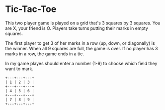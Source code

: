# Tic-Tac-Toe

This two player game is played on a grid that's 3 squares by 3 squares. 
You are X, your friend is O. Players take turns putting their marks in empty squares. 

The first player to get 3 of her marks in a row (up, down, or diagonally) is the winner. 
When all 9 squares are full, the game is over. If no player has 3 marks in a row, the game ends in a tie. 

In my game playes should enter a number (1-9) to choose which field they want to mark.

```
+---+---+---+
| 1 | 2 | 3 |
+---+---+---+
| 4 | 5 | 6 |
+---+---+---+
| 7 | 8 | 9 |
+---+---+---+
```